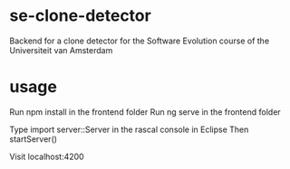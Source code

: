# se-clone-detector
Backend for a clone detector for the Software Evolution course of the Universiteit van Amsterdam

# usage

Run npm install in the frontend folder
Run ng serve in the frontend folder

Type import server::Server in the rascal console in Eclipse
Then startServer()

Visit localhost:4200
